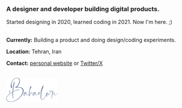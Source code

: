 <h3>A designer and developer building digital products.</h3>
Started designing in 2020, learned coding in 2021. Now I'm here. ;)
<br /><br />

**Currently:** Building a product and doing design/coding experiments.

**Location:** Tehran, Iran

**Contact:** [personal website](https://hamedbahadori.com/) or [Twitter/X](https://x.com/I4amed/)

<br />

<img src="HBahadori.png" alt="Hamed Lettering" height="64" />

